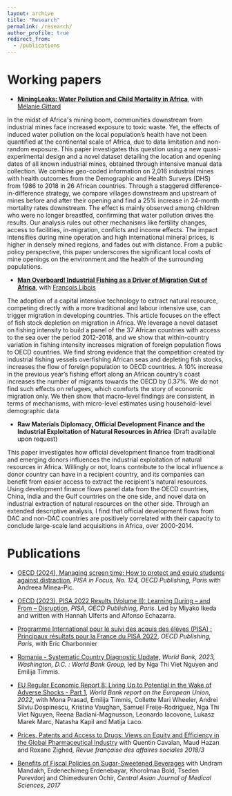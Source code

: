 ```yaml
---
layout: archive
title: "Research"
permalink: /research/
author_profile: true
redirect_from:
  - /publications
---
```


Working papers
====

 * __[MiningLeaks: Water Pollution and Child Mortality in Africa](../files/MiningLeaks_GITTARD_HU.pdf)__, with [Mélanie Gittard](https://melaniegittard.github.io/) 
 
In the midst of Africa's mining boom, communities downstream from industrial mines face increased exposure to toxic waste. Yet, the effects of induced water pollution on the local population’s health have not been quantified at the continental scale of Africa, due to data limitation and non-random exposure. This paper investigates this question using a new quasi-experimental design and a novel dataset detailing the location and opening dates of all known industrial mines, obtained through intensive manual data collection. We combine geo-coded information on 2,016 industrial mines with health outcomes from the Demographic and Health Surveys (DHS) from 1986 to 2018 in 26 African countries. Through a staggered difference-in-difference strategy, we compare villages downstream and upstream of mines before and after their opening and find a 25% increase in 24-month mortality rates downstream. The effect is mainly observed among children who were no longer breastfed, confirming that water pollution drives the results. Our analysis rules out other mechanisms like fertility changes, access to facilities, in-migration, conflicts and income effects. The impact intensifies during mine operation and high international mineral prices, is higher in densely mined regions, and fades out with distance. From a public policy perspective, this paper underscores the significant local costs of mine openings on the environment and the health of the surrounding populations.

 * __[Man Overboard! Industrial Fishing as a Driver of Migration Out of Africa](../files/Man_Overboard_HU_LIBOIS.pdf)__, with [François Libois](https://www.parisschoolofeconomics.eu/fr/libois-francois)
 
The adoption of a capital intensive technology to extract natural resource, competing directly with a more traditional and labour intensive use, can trigger migration in developing countries. This article focuses on the effect of fish stock depletion on migration in Africa. We leverage a novel dataset on fishing intensity to build a panel of the 37 African countries with access to the sea over the period 2012-2018, and we show that within-country variation in fishing intensity increases migration of foreign population flows to OECD countries. We find strong evidence that the competition created by industrial fishing vessels overfishing African seas and depleting fish stocks, increases the flow of foreign population to OECD countries. A 10% increase in the previous
year’s fishing effort along an African country’s coast increases the number of migrants towards the OECD by 0.37%. We do not find such effects on refugees, which comforts the story of economic migration only. We then show that macro-level findings are consistent, in terms of mechanisms, with micro-level estimates using household-level demographic data


 * __Raw Materials Diplomacy, Official Development Finance and the Industrial Exploitation of Natural Resources in Africa__ (Draft available upon request)

This paper investigates how official development finance from traditional and emerging donors influences the industrial exploitation of natural resources in Africa. Willingly or not, loans contribute to the local influence a donor country can have in a recipient country, and its companies can benefit from easier access to extract the recipient's natural resources. Using development finance flows panel data from the OECD countries, China, India and the Gulf countries on the one side, and novel data on industrial extraction of natural resources on the other side. Through an extended descriptive analysis, I find that official development flows from DAC and non-DAC countries are positively correlated with their capacity to conclude large-scale land acquisitions in Africa, over 2000-2014.

Publications
====
* [OECD (2024), Managing screen time: How to protect and equip students against distraction](https://www.oecd.org/en/publications/managing-screen-time_7c225af4-en.html), _PISA in Focus, No. 124, OECD Publishing, Paris_ with Andreea Minea-Pic. 

* [OECD (2023), PISA 2022 Results (Volume II): Learning During – and From – Disruption](https://www.oecd.org/en/publications/pisa-2022-results-volume-ii_a97db61c-en.html), _PISA, OECD Publishing, Paris_. Led by Miyako Ikeda and written with Hannah Ulferts and Alfonso Echazarra. 

* [Programme International pour le suivi des acquis des élèves (PISA) : Principaux résultats pour la France du PISA 2022](https://hu-irene.github.io/files/Countrynote_FRA_French.pdf), _OECD Publishing, Paris_, with Eric Charbonnier

* [Romania - Systematic Country Diagnostic Update,](https://documents1.worldbank.org/curated/en/099134003102323181/pdf/BOSIB0480d508207e0805908b215a1d78b8.pdf) _World Bank, 2023, Washington, D.C. : World Bank Group,_
led by Nga Thi Viet Nguyen and Emilija Timmis.

* [EU Regular Economic Report 8: Living Up to Potential in the Wake of Adverse Shocks - Part 1](https://documents1.worldbank.org/curated/en/099010007142218777/pdf/P177597091529409d09e9107f38ffc27935.pdf), _World Bank report on the European Union_, _2022_, with Mona Prasad, Emilija Timmis, Collette Mari Wheeler, Andrei Silviu Dospinescu,  Kristina Vaughan, Samuel Freije-Rodriguez, Nga Thi Viet Nguyen, Reena Badiani-Magnusson,  Leonardo Iacovone, Lukasz Marek Marc, Natasha Kapil and Matija Laco. 

* [Prices, Patents and Access to Drugs: Views on Equity and Efficiency in the Global Pharmaceutical Industry](https://www.cairn.info/revue-francaise-des-affaires-sociales-2018-3-page-249.htm) with Quentin Cavalan, Maud Hazan and Roxane Zighed,  _Revue française des affaires sociales 2018/3_

* [Benefits of Fiscal Policies on Sugar-Sweetened Beverages](http://www.cajms.mn/journal/view.html?doi=10.24079/CAJMS.2017.11.003) with Undram Mandakh, Erdenechimeg Erdenebayar, Khorolmaa Bold, Tseden Purevdorj and Chimedsuren Ochir, _Central Asian Journal of Medical Sciences_, _2017_
